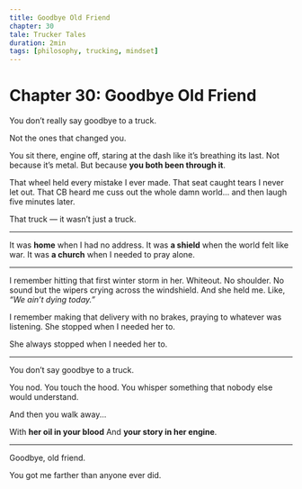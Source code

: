 ```yaml
---
title: Goodbye Old Friend
chapter: 30
tale: Trucker Tales
duration: 2min
tags: [philosophy, trucking, mindset]
---
```


# Chapter 30: Goodbye Old Friend

You don’t really say goodbye to a truck.

Not the ones that changed you.

You sit there, engine off, staring at the dash like it’s breathing its last.
Not because it’s metal.
But because **you both been through it**.

That wheel held every mistake I ever made.
That seat caught tears I never let out.
That CB heard me cuss out the whole damn world... and then laugh five minutes later.

That truck — it wasn’t just a truck.

---

It was **home** when I had no address.
It was **a shield** when the world felt like war.
It was **a church** when I needed to pray alone.

---

I remember hitting that first winter storm in her.
Whiteout. No shoulder. No sound but the wipers crying across the windshield.
And she held me. Like, *“We ain’t dying today.”*

I remember making that delivery with no brakes, praying to whatever was listening.
She stopped when I needed her to.

She always stopped when I needed her to.

---

You don’t say goodbye to a truck.

You nod.
You touch the hood.
You whisper something that nobody else would understand.

And then you walk away...

With **her oil in your blood**
And **your story in her engine**.

---

Goodbye, old friend.

You got me farther than anyone ever did.
